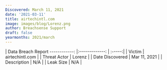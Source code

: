 ```yaml
---
Discovered: March 11, 2021
date: '2021-03-11'
title: airtechintl.com
image: images/blog/Lorenz.png
author: Breachsense Support
draft: false
yearmonths: 2021/march
---
```



| Data Breach Report
------------:   |:-------------:    | :-----:|
| Victim    | airtechintl.com      | 
| Threat Actor    | Lorenz      | 
| Date Discovered    | Mar 11, 2021      | 
| Description    | N/A      | 
| Leak Size    | N/A      | 

